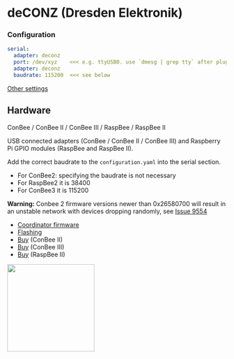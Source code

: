 # deCONZ (Dresden Elektronik)

### Configuration

```yaml
serial:
  adapter: deconz
  port: /dev/xyz    <<< e.g. ttyUSB0. use `dmesg | grep tty` after plugging the conbee into the usb
  adapter: deconz
  baudrate: 115200  <<< see below
```

[Other settings](../configuration/adapter-settings.md)

## Hardware

ConBee / ConBee II / ConBee III / RaspBee / RaspBee II

USB connected adapters (ConBee / ConBee II / ConBee III) and Raspberry Pi GPIO modules (RaspBee and RaspBee II).

Add the correct baudrate to the `configuration.yaml` into the serial section.
* For ConBee2: specifying the baudrate is not necessary
* For RaspBee2 it is 38400
* For ConBee3 it is 115200

**Warning:** Conbee 2 firmware versions newer than 0x26580700 will result in an unstable network with devices dropping randomly, see [Issue 9554](https://github.com/Koenkk/zigbee2mqtt/issues/9554)
* [Coordinator firmware](https://deconz.dresden-elektronik.de/deconz-firmware/)
* [Flashing](https://github.com/dresden-elektronik/deconz-rest-plugin/wiki/Update-deCONZ-manually)
* [Buy](https://phoscon.de/conbee2#buy) (ConBee II)
* [Buy](https://phoscon.de/conbee3#buy) (ConBee III)
* [Buy](https://phoscon.de/raspbee2#buy) (RaspBee II)

<img src="../../images/conbee.jpg" width="200" />
